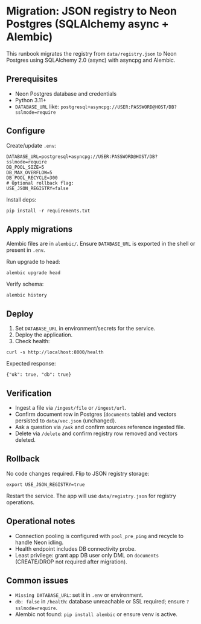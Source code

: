 # Migration: JSON registry to Neon Postgres (SQLAlchemy async + Alembic)

This runbook migrates the registry from `data/registry.json` to Neon Postgres using SQLAlchemy 2.0 (async) with asyncpg and Alembic.

## Prerequisites
- Neon Postgres database and credentials
- Python 3.11+
- `DATABASE_URL` like: `postgresql+asyncpg://USER:PASSWORD@HOST/DB?sslmode=require`

## Configure
Create/update `.env`:
```
DATABASE_URL=postgresql+asyncpg://USER:PASSWORD@HOST/DB?sslmode=require
DB_POOL_SIZE=5
DB_MAX_OVERFLOW=5
DB_POOL_RECYCLE=300
# Optional rollback flag:
USE_JSON_REGISTRY=false
```

Install deps:
```
pip install -r requirements.txt
```

## Apply migrations
Alembic files are in `alembic/`. Ensure `DATABASE_URL` is exported in the shell or present in `.env`.

Run upgrade to head:
```
alembic upgrade head
```

Verify schema:
```
alembic history
```

## Deploy
1. Set `DATABASE_URL` in environment/secrets for the service.
2. Deploy the application.
3. Check health:
```
curl -s http://localhost:8000/health
```
Expected response:
```
{"ok": true, "db": true}
```

## Verification
- Ingest a file via `/ingest/file` or `/ingest/url`.
- Confirm document row in Postgres (`documents` table) and vectors persisted to `data/vec.json` (unchanged).
- Ask a question via `/ask` and confirm sources reference ingested file.
- Delete via `/delete` and confirm registry row removed and vectors deleted.

## Rollback
No code changes required. Flip to JSON registry storage:
```
export USE_JSON_REGISTRY=true
```
Restart the service. The app will use `data/registry.json` for registry operations.

## Operational notes
- Connection pooling is configured with `pool_pre_ping` and recycle to handle Neon idling.
- Health endpoint includes DB connectivity probe.
- Least privilege: grant app DB user only DML on `documents` (CREATE/DROP not required after migration).

## Common issues
- `Missing DATABASE_URL`: set it in `.env` or environment.
- `db: false` in `/health`: database unreachable or SSL required; ensure `?sslmode=require`.
- Alembic not found: `pip install alembic` or ensure venv is active.


